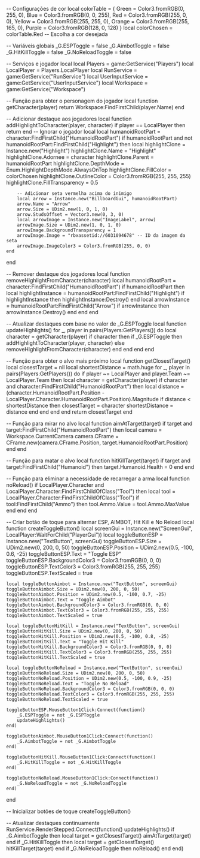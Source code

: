 -- Configurações de cor
local colorTable = {
    Green = Color3.fromRGB(0, 255, 0),
    Blue = Color3.fromRGB(0, 0, 255),
    Red = Color3.fromRGB(255, 0, 0),
    Yellow = Color3.fromRGB(255, 255, 0),
    Orange = Color3.fromRGB(255, 165, 0),
    Purple = Color3.fromRGB(128, 0, 128)
}
local colorChosen = colorTable.Red -- Escolha a cor desejada

-- Variáveis globais
_G.ESPToggle = false
_G.AimbotToggle = false
_G.HitKillToggle = false
_G.NoReloadToggle = false

-- Serviços e jogador local
local Players = game:GetService("Players")
local LocalPlayer = Players.LocalPlayer
local RunService = game:GetService("RunService")
local UserInputService = game:GetService("UserInputService")
local Workspace = game:GetService("Workspace")

-- Função para obter o personagem do jogador
local function getCharacter(player)
    return Workspace:FindFirstChild(player.Name)
end

-- Adicionar destaque aos jogadores
local function addHighlightToCharacter(player, character)
    if player == LocalPlayer then return end -- Ignorar o jogador local
    local humanoidRootPart = character:FindFirstChild("HumanoidRootPart")
    if humanoidRootPart and not humanoidRootPart:FindFirstChild("Highlight") then
        local highlightClone = Instance.new("Highlight")
        highlightClone.Name = "Highlight"
        highlightClone.Adornee = character
        highlightClone.Parent = humanoidRootPart
        highlightClone.DepthMode = Enum.HighlightDepthMode.AlwaysOnTop
        highlightClone.FillColor = colorChosen
        highlightClone.OutlineColor = Color3.fromRGB(255, 255, 255)
        highlightClone.FillTransparency = 0.5

        -- Adicionar seta vermelha acima do inimigo
        local arrow = Instance.new("BillboardGui", humanoidRootPart)
        arrow.Name = "Arrow"
        arrow.Size = UDim2.new(1, 0, 1, 0)
        arrow.StudsOffset = Vector3.new(0, 3, 0)
        local arrowImage = Instance.new("ImageLabel", arrow)
        arrowImage.Size = UDim2.new(1, 0, 1, 0)
        arrowImage.BackgroundTransparency = 1
        arrowImage.Image = "rbxassetid://6031094678" -- ID da imagem da seta
        arrowImage.ImageColor3 = Color3.fromRGB(255, 0, 0)
    end
end

-- Remover destaque dos jogadores
local function removeHighlightFromCharacter(character)
    local humanoidRootPart = character:FindFirstChild("HumanoidRootPart")
    if humanoidRootPart then
        local highlightInstance = humanoidRootPart:FindFirstChild("Highlight")
        if highlightInstance then
            highlightInstance:Destroy()
        end
        local arrowInstance = humanoidRootPart:FindFirstChild("Arrow")
        if arrowInstance then
            arrowInstance:Destroy()
        end
    end
end

-- Atualizar destaques com base no valor de _G.ESPToggle
local function updateHighlights()
    for _, player in pairs(Players:GetPlayers()) do
        local character = getCharacter(player)
        if character then
            if _G.ESPToggle then
                addHighlightToCharacter(player, character)
            else
                removeHighlightFromCharacter(character)
            end
        end
    end
end

-- Função para obter o alvo mais próximo
local function getClosestTarget()
    local closestTarget = nil
    local shortestDistance = math.huge
    for _, player in pairs(Players:GetPlayers()) do
        if player ~= LocalPlayer and player.Team ~= LocalPlayer.Team then
            local character = getCharacter(player)
            if character and character:FindFirstChild("HumanoidRootPart") then
                local distance = (character.HumanoidRootPart.Position - LocalPlayer.Character.HumanoidRootPart.Position).Magnitude
                if distance < shortestDistance then
                    closestTarget = character
                    shortestDistance = distance
                end
            end
        end
    end
    return closestTarget
end

-- Função para mirar no alvo
local function aimAtTarget(target)
    if target and target:FindFirstChild("HumanoidRootPart") then
        local camera = Workspace.CurrentCamera
        camera.CFrame = CFrame.new(camera.CFrame.Position, target.HumanoidRootPart.Position)
    end
end

-- Função para matar o alvo
local function hitKillTarget(target)
    if target and target:FindFirstChild("Humanoid") then
        target.Humanoid.Health = 0
    end
end

-- Função para eliminar a necessidade de recarregar a arma
local function noReload()
    if LocalPlayer.Character and LocalPlayer.Character:FindFirstChildOfClass("Tool") then
        local tool = LocalPlayer.Character:FindFirstChildOfClass("Tool")
        if tool:FindFirstChild("Ammo") then
            tool.Ammo.Value = tool.Ammo.MaxValue
        end
    end
end

-- Criar botão de toque para alternar ESP, AIMBOT, Hit Kill e No Reload
local function createToggleButton()
    local screenGui = Instance.new("ScreenGui", LocalPlayer:WaitForChild("PlayerGui"))
    local toggleButtonESP = Instance.new("TextButton", screenGui)
    toggleButtonESP.Size = UDim2.new(0, 200, 0, 50)
    toggleButtonESP.Position = UDim2.new(0.5, -100, 0.6, -25)
    toggleButtonESP.Text = "Toggle ESP"
    toggleButtonESP.BackgroundColor3 = Color3.fromRGB(0, 0, 0)
    toggleButtonESP.TextColor3 = Color3.fromRGB(255, 255, 255)
    toggleButtonESP.TextScaled = true

    local toggleButtonAimbot = Instance.new("TextButton", screenGui)
    toggleButtonAimbot.Size = UDim2.new(0, 200, 0, 50)
    toggleButtonAimbot.Position = UDim2.new(0.5, -100, 0.7, -25)
    toggleButtonAimbot.Text = "Toggle Aimbot"
    toggleButtonAimbot.BackgroundColor3 = Color3.fromRGB(0, 0, 0)
    toggleButtonAimbot.TextColor3 = Color3.fromRGB(255, 255, 255)
    toggleButtonAimbot.TextScaled = true

    local toggleButtonHitKill = Instance.new("TextButton", screenGui)
    toggleButtonHitKill.Size = UDim2.new(0, 200, 0, 50)
    toggleButtonHitKill.Position = UDim2.new(0.5, -100, 0.8, -25)
    toggleButtonHitKill.Text = "Toggle Hit Kill"
    toggleButtonHitKill.BackgroundColor3 = Color3.fromRGB(0, 0, 0)
    toggleButtonHitKill.TextColor3 = Color3.fromRGB(255, 255, 255)
    toggleButtonHitKill.TextScaled = true

    local toggleButtonNoReload = Instance.new("TextButton", screenGui)
    toggleButtonNoReload.Size = UDim2.new(0, 200, 0, 50)
    toggleButtonNoReload.Position = UDim2.new(0.5, -100, 0.9, -25)
    toggleButtonNoReload.Text = "Toggle No Reload"
    toggleButtonNoReload.BackgroundColor3 = Color3.fromRGB(0, 0, 0)
    toggleButtonNoReload.TextColor3 = Color3.fromRGB(255, 255, 255)
    toggleButtonNoReload.TextScaled = true

    toggleButtonESP.MouseButton1Click:Connect(function()
        _G.ESPToggle = not _G.ESPToggle
        updateHighlights()
    end)

    toggleButtonAimbot.MouseButton1Click:Connect(function()
        _G.AimbotToggle = not _G.AimbotToggle
    end)

    toggleButtonHitKill.MouseButton1Click:Connect(function()
        _G.HitKillToggle = not _G.HitKillToggle
    end)

    toggleButtonNoReload.MouseButton1Click:Connect(function()
        _G.NoReloadToggle = not _G.NoReloadToggle
    end)
end

-- Inicializar botões de toque
createToggleButton()

-- Atualizar destaques continuamente
RunService.RenderStepped:Connect(function()
    updateHighlights()
    if _G.AimbotToggle then
        local target = getClosestTarget()
        aimAtTarget(target)
    end
    if _G.HitKillToggle then
        local target = getClosestTarget()
        hitKillTarget(target)
    end
    if _G.NoReloadToggle then
        noReload()
    end
end)
